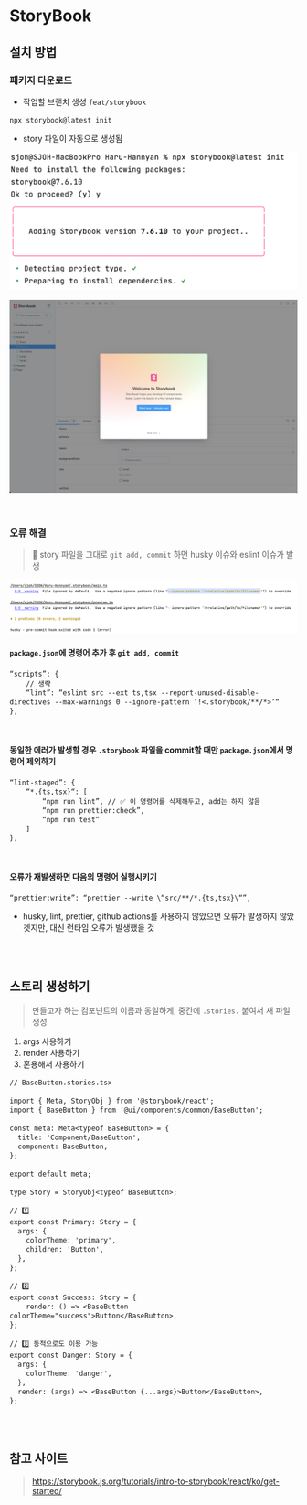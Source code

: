 # StoryBook

## 설치 방법 

### 패키지 다운로드

* 작업할 브랜치 생성 `feat/storybook`

```
npx storybook@latest init
```

* story 파일이 자동으로 생성됨 

![](../Images/스토리북_설정1.png)

![](../Images/스토리북_설정2.png)

<br>

### 오류 해결

> 🚨 story 파일을 그대로 `git add, commit` 하면 husky 이슈와 eslint 이슈가 발생

![](../Images/스토리북_설정3.png)

#### `package.json`에 명령어 추가 후 `git add, commit`

```
“scripts”: {
    // 생략  
    “lint”: “eslint src --ext ts,tsx --report-unused-disable-directives --max-warnings 0 --ignore-pattern ‘!<.storybook/**/*>’“
},
```

<br>

#### 동일한 에러가 발생할 경우 `.storybook` 파일을 commit할 때만 `package.json`에서 명령어 제외하기

```
“lint-staged”: {
    “*.{ts,tsx}“: [
        “npm run lint”, // ✅ 이 명령어를 삭제해두고, add는 하지 않음 
        “npm run prettier:check”,
        “npm run test”
    ]
},
```

<br>

#### 오류가 재발생하면 다음의 명령어 실행시키기 

```
“prettier:write”: “prettier --write \“src/**/*.{ts,tsx}\“”,
```

* husky, lint, prettier, github actions를 사용하지 않았으면 오류가 발생하지 않았겟지만, 대신 런타임 오류가 발생했을 것

<br><br>

## 스토리 생성하기

> 만들고자 하는 컴포넌트의 이름과 동일하게, 중간에 `.stories.` 붙여서 새 파일 생성 

1. args 사용하기
2. render 사용하기 
3. 혼용해서 사용하기 

```tsx
// BaseButton.stories.tsx

import { Meta, StoryObj } from '@storybook/react';
import { BaseButton } from '@ui/components/common/BaseButton';

const meta: Meta<typeof BaseButton> = {
  title: 'Component/BaseButton',
  component: BaseButton,
};

export default meta;

type Story = StoryObj<typeof BaseButton>;

// 1️⃣
export const Primary: Story = {
  args: {
    colorTheme: 'primary',
    children: 'Button',
  },
};

// 2️⃣
export const Success: Story = {
    render: () => <BaseButton colorTheme="success">Button</BaseButton>,
};

// 3️⃣ 동적으로도 이용 가능
export const Danger: Story = {
  args: {
    colorTheme: 'danger',
  },
  render: (args) => <BaseButton {...args}>Button</BaseButton>,
};
```

<br><br>

## 참고 사이트 

> https://storybook.js.org/tutorials/intro-to-storybook/react/ko/get-started/

